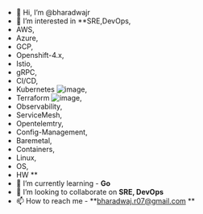 - 👋 Hi, I’m @bharadwajr
- 👀 I’m interested in **SRE,DevOps, 
- AWS, 
- Azure, 
- GCP, 
- Openshift-4.x, 
- Istio, 
- gRPC, 
- CI/CD, 
- Kubernetes ![image](https://user-images.githubusercontent.com/60858844/117481639-1b7a2e00-af18-11eb-8b6f-e12583fbe77b.png),
- Terraform  ![image](https://user-images.githubusercontent.com/60858844/117481770-4bc1cc80-af18-11eb-92d8-abc69a0e960d.png),
- Observability, 
- ServiceMesh, 
- Opentelemtry, 
- Config-Management, 
- Baremetal, 
- Containers, 
- Linux, 
- OS, 
- HW **
- 🌱 I’m currently learning - **Go**
- 💞️ I’m looking to collaborate on **SRE, DevOps**
- 📫 How to reach me - **bharadwaj.r07@gmail.com
**
<!---
bharadwajr567/bharadwajr567 is a ✨ special ✨ repository because its `README.md` (this file) appears on your GitHub profile.
You can click the Preview link to take a look at your changes.
--->
